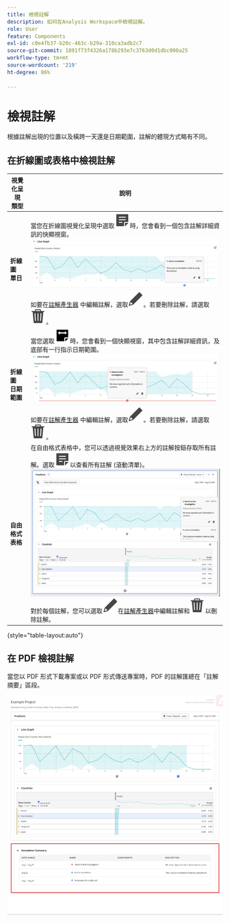 ```yaml
---
title: 檢視註解
description: 如何在Analysis Workspace中檢視註解。
role: User
feature: Components
exl-id: c0e4fb37-b20c-463c-b29a-310ca3adb2c7
source-git-commit: 1891f73f4326a178b293e7c3763d0d1dbc000a25
workflow-type: tm+mt
source-wordcount: '219'
ht-degree: 86%

---
```


# 檢視註解

根據註解出現的位置以及橫跨一天還是日期範圍，註解的體現方式略有不同。

## 在折線圖或表格中檢視註解

| 視覺化呈現<br/>類型 | 說明 |
| --- | --- |
| **折線圖&#x200B;**<br/>**單日** | 當您在折線圖視覺化呈現中選取![Annotate](/help/assets/icons/Annotate.svg)時，您會看到一個包含註解詳細資訊的快顯視窗。<br/>![Annotation single day](assets/annotation-single-day.png)<br/>如要在[註解產生器](create-annotations.md#annotation-builder) 中編輯註解，選取![Edit](/help/assets/icons/Edit.svg)。若要刪除註解，請選取![Delete](/help/assets/icons/Delete.svg)。 |
| **折線圖&#x200B;**<br/>**日期範圍** | 當您選取![AnnotateRange](/help/assets/icons/AnnotateRange.svg)時，您會看到一個快顯視窗，其中包含註解詳細資訊，及底部有一行指示日期範圍。<br/>![Annotation range](assets/annotation-range.png)如要在[註解產生器](create-annotations.md#annotation-builder) 中編輯註解，選取![Edit](/help/assets/icons/Edit.svg)。若要刪除註解，請選取![Delete](/help/assets/icons/Delete.svg)。 |
| **自由格式表格** | 在自由格式表格中，您可以透過視覺效果右上方的註解按鈕存取所有註解。選取![Annotate](/help/assets/icons/Annotate.svg)以查看所有註解 (滾動清單)。<br/>![Annotations table](assets/annotations-table.png)<br/>對於每個註解，您可以選取![Edit](/help/assets/icons/Edit.svg)在[註解產生器](create-annotations.md#annotation-builder)中編輯註解和![Delete](/help/assets/icons/Delete.svg)以刪除註解。 |

{style="table-layout:auto"}

## 在 PDF 檢視註解

當您以 PDF 形式下載專案或以 PDF 形式傳送專案時，PDF 的註解匯總在「註解摘要」區段。

![Highlighted view of a .pdf file showing explanations of annotations.](assets/annotations-pdf.png)
